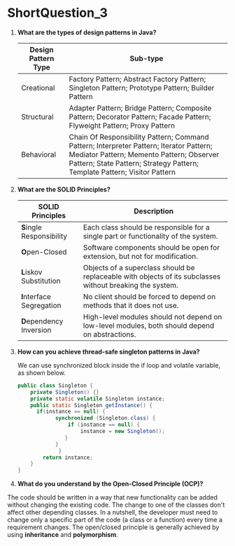 # ShortQuestion_3

1. **What are the types of design patterns in Java?**

   | Design Pattern Type | Sub-type                                                     |
   | ------------------- | ------------------------------------------------------------ |
   | Creational          | Factory Pattern; Abstract Factory Pattern; Singleton Pattern; Prototype Pattern; Builder Pattern |
   | Structural          | Adapter Pattern; Bridge Pattern; Composite Pattern; Decorator Pattern; Facade Pattern; Flyweight Pattern; Proxy Pattern |
   | Behavioral          | Chain Of Responsibility Pattern; Command Pattern; Interpreter Pattern; Iterator Pattern; Mediator Pattern; Memento Pattern; Observer Pattern; State Pattern; Strategy Pattern; Template Pattern; Visitor Pattern |

   

2. **What are the SOLID Principles?**

   | SOLID Principles          | Description                                                  |
   | ------------------------- | ------------------------------------------------------------ |
   | **S**ingle Responsibility | Each class should be responsible for a single part or functionality of the system. |
   | **O**pen-Closed           | Software components should be open for extension, but not for modification. |
   | **L**iskov Substitution   | Objects of a superclass should be replaceable with objects of its subclasses without breaking the system. |
   | **I**nterface Segregation | No client should be forced to depend on methods that it does not use. |
   | **D**ependency Inversion  | High-level modules should not depend on low-level modules, both should depend on abstractions. |

   

3. **How can you achieve thread-safe singleton patterns in Java?**

   We can use synchronized block inside the if loop and volatile variable, as shown below.

   ```java
   public class Singleton {
       private Singleton() {}
       private static volatile Singleton instance;
       public static Singleton getInstance() {
         if(instance == null) {
               synchronized (Singleton.class) {
                   if (instance == null) {
                       instance = new Singleton();
                  } 			
               }
   				}
           return instance;
       }
   }
   ```

   

4. **What do you understand by the Open-Closed Principle (OCP)?**

The code should be written in a way that new functionality can be added without changing the existing code. The change to one of the classes don't affect other depending classes. In a nutshell, the developer must need to change only a specific part of the code (a class or a function) every time a requirement changes. The open/closed principle is generally achieved by using **inheritance** and **polymorphism**.

